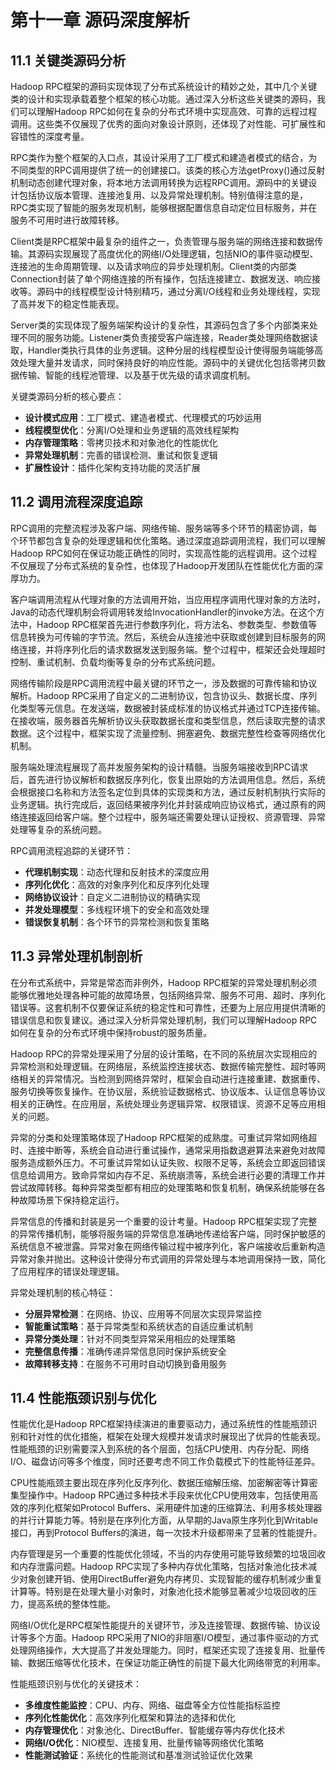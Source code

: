 # 第十一章 源码深度解析

## 11.1 关键类源码分析

Hadoop RPC框架的源码实现体现了分布式系统设计的精妙之处，其中几个关键类的设计和实现承载着整个框架的核心功能。通过深入分析这些关键类的源码，我们可以理解Hadoop RPC如何在复杂的分布式环境中实现高效、可靠的远程过程调用。这些类不仅展现了优秀的面向对象设计原则，还体现了对性能、可扩展性和容错性的深度考量。

RPC类作为整个框架的入口点，其设计采用了工厂模式和建造者模式的结合，为不同类型的RPC调用提供了统一的创建接口。该类的核心方法getProxy()通过反射机制动态创建代理对象，将本地方法调用转换为远程RPC调用。源码中的关键设计包括协议版本管理、连接池复用、以及异常处理机制。特别值得注意的是，RPC类实现了智能的服务发现机制，能够根据配置信息自动定位目标服务，并在服务不可用时进行故障转移。

Client类是RPC框架中最复杂的组件之一，负责管理与服务端的网络连接和数据传输。其源码实现展现了高度优化的网络I/O处理逻辑，包括NIO的事件驱动模型、连接池的生命周期管理、以及请求响应的异步处理机制。Client类的内部类Connection封装了单个网络连接的所有操作，包括连接建立、数据发送、响应接收等。源码中的线程模型设计特别精巧，通过分离I/O线程和业务处理线程，实现了高并发下的稳定性能表现。

Server类的实现体现了服务端架构设计的复杂性，其源码包含了多个内部类来处理不同的服务功能。Listener类负责接受客户端连接，Reader类处理网络数据读取，Handler类执行具体的业务逻辑。这种分层的线程模型设计使得服务端能够高效处理大量并发请求，同时保持良好的响应性能。源码中的关键优化包括零拷贝数据传输、智能的线程池管理、以及基于优先级的请求调度机制。

关键类源码分析的核心要点：

- **设计模式应用**：工厂模式、建造者模式、代理模式的巧妙运用
- **线程模型优化**：分离I/O处理和业务逻辑的高效线程架构
- **内存管理策略**：零拷贝技术和对象池化的性能优化
- **异常处理机制**：完善的错误检测、重试和恢复逻辑
- **扩展性设计**：插件化架构支持功能的灵活扩展

## 11.2 调用流程深度追踪

RPC调用的完整流程涉及客户端、网络传输、服务端等多个环节的精密协调，每个环节都包含复杂的处理逻辑和优化策略。通过深度追踪调用流程，我们可以理解Hadoop RPC如何在保证功能正确性的同时，实现高性能的远程调用。这个过程不仅展现了分布式系统的复杂性，也体现了Hadoop开发团队在性能优化方面的深厚功力。

客户端调用流程从代理对象的方法调用开始，当应用程序调用代理对象的方法时，Java的动态代理机制会将调用转发给InvocationHandler的invoke方法。在这个方法中，Hadoop RPC框架首先进行参数序列化，将方法名、参数类型、参数值等信息转换为可传输的字节流。然后，系统会从连接池中获取或创建到目标服务的网络连接，并将序列化后的请求数据发送到服务端。整个过程中，框架还会处理超时控制、重试机制、负载均衡等复杂的分布式系统问题。

网络传输阶段是RPC调用流程中最关键的环节之一，涉及数据的可靠传输和协议解析。Hadoop RPC采用了自定义的二进制协议，包含协议头、数据长度、序列化类型等元信息。在发送端，数据被封装成标准的协议格式并通过TCP连接传输。在接收端，服务器首先解析协议头获取数据长度和类型信息，然后读取完整的请求数据。这个过程中，框架实现了流量控制、拥塞避免、数据完整性检查等网络优化机制。

服务端处理流程展现了高并发服务架构的设计精髓。当服务端接收到RPC请求后，首先进行协议解析和数据反序列化，恢复出原始的方法调用信息。然后，系统会根据接口名称和方法签名定位到具体的实现类和方法，通过反射机制执行实际的业务逻辑。执行完成后，返回结果被序列化并封装成响应协议格式，通过原有的网络连接返回给客户端。整个过程中，服务端还需要处理认证授权、资源管理、异常处理等复杂的系统问题。

RPC调用流程追踪的关键环节：

- **代理机制实现**：动态代理和反射技术的深度应用
- **序列化优化**：高效的对象序列化和反序列化处理
- **网络协议设计**：自定义二进制协议的精确实现
- **并发处理模型**：多线程环境下的安全和高效处理
- **错误恢复机制**：各个环节的异常检测和恢复策略

## 11.3 异常处理机制剖析

在分布式系统中，异常是常态而非例外，Hadoop RPC框架的异常处理机制必须能够优雅地处理各种可能的故障场景，包括网络异常、服务不可用、超时、序列化错误等。这套机制不仅要保证系统的稳定性和可靠性，还要为上层应用提供清晰的错误信息和恢复建议。通过深入分析异常处理机制，我们可以理解Hadoop RPC如何在复杂的分布式环境中保持robust的服务质量。

Hadoop RPC的异常处理采用了分层的设计策略，在不同的系统层次实现相应的异常检测和处理逻辑。在网络层，系统监控连接状态、数据传输完整性、超时等网络相关的异常情况。当检测到网络异常时，框架会自动进行连接重建、数据重传、服务切换等恢复操作。在协议层，系统验证数据格式、协议版本、认证信息等协议相关的正确性。在应用层，系统处理业务逻辑异常、权限错误、资源不足等应用相关的问题。

异常的分类和处理策略体现了Hadoop RPC框架的成熟度。可重试异常如网络超时、连接中断等，系统会自动进行重试操作，通常采用指数退避算法来避免对故障服务造成额外压力。不可重试异常如认证失败、权限不足等，系统会立即返回错误信息给调用方。致命异常如内存不足、系统崩溃等，系统会进行必要的清理工作并尝试故障转移。每种异常类型都有相应的处理策略和恢复机制，确保系统能够在各种故障场景下保持稳定运行。

异常信息的传播和封装是另一个重要的设计考量。Hadoop RPC框架实现了完整的异常传播机制，能够将服务端的异常信息准确地传递给客户端，同时保护敏感的系统信息不被泄露。异常对象在网络传输过程中被序列化，客户端接收后重新构造异常对象并抛出。这种设计使得分布式调用的异常处理与本地调用保持一致，简化了应用程序的错误处理逻辑。

异常处理机制的核心特征：

- **分层异常检测**：在网络、协议、应用等不同层次实现异常监控
- **智能重试策略**：基于异常类型和系统状态的自适应重试机制
- **异常分类处理**：针对不同类型异常采用相应的处理策略
- **完整信息传播**：准确传递异常信息同时保护系统安全
- **故障转移支持**：在服务不可用时自动切换到备用服务

## 11.4 性能瓶颈识别与优化

性能优化是Hadoop RPC框架持续演进的重要驱动力，通过系统性的性能瓶颈识别和针对性的优化措施，框架在处理大规模并发请求时展现出了优异的性能表现。性能瓶颈的识别需要深入到系统的各个层面，包括CPU使用、内存分配、网络I/O、磁盘访问等多个维度，同时还要考虑不同工作负载模式下的性能特征差异。

CPU性能瓶颈主要出现在序列化反序列化、数据压缩解压缩、加密解密等计算密集型操作中。Hadoop RPC通过多种技术手段来优化CPU使用效率，包括使用高效的序列化框架如Protocol Buffers、采用硬件加速的压缩算法、利用多核处理器的并行计算能力等。特别是在序列化方面，从早期的Java原生序列化到Writable接口，再到Protocol Buffers的演进，每一次技术升级都带来了显著的性能提升。

内存管理是另一个重要的性能优化领域，不当的内存使用可能导致频繁的垃圾回收和内存泄露问题。Hadoop RPC实现了多种内存优化策略，包括对象池化技术减少对象创建开销、使用DirectBuffer避免内存拷贝、实现智能的缓存机制减少重复计算等。特别是在处理大量小对象时，对象池化技术能够显著减少垃圾回收的压力，提高系统的整体性能。

网络I/O优化是RPC框架性能提升的关键环节，涉及连接管理、数据传输、协议设计等多个方面。Hadoop RPC采用了NIO的非阻塞I/O模型，通过事件驱动的方式处理网络操作，大大提高了并发处理能力。同时，框架还实现了连接复用、批量传输、数据压缩等优化技术，在保证功能正确性的前提下最大化网络带宽的利用率。

性能瓶颈识别与优化的关键技术：

- **多维度性能监控**：CPU、内存、网络、磁盘等全方位性能指标监控
- **序列化性能优化**：高效序列化框架和算法的选择和优化
- **内存管理优化**：对象池化、DirectBuffer、智能缓存等内存优化技术
- **网络I/O优化**：NIO模型、连接复用、批量传输等网络优化策略
- **性能测试验证**：系统化的性能测试和基准测试验证优化效果
